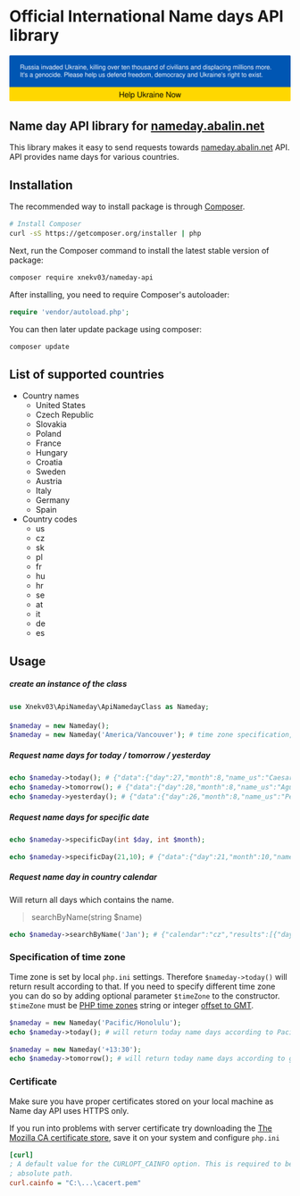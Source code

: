 # Official International Name days API library


<a href="https://bank.gov.ua/en/news/all/natsionalniy-bank-vidkriv-spetsrahunok-dlya-zboru-koshtiv-na-potrebi-armiyi"><img src="https://raw.githubusercontent.com/vshymanskyy/StandWithUkraine/main/banner2-no-action.svg"></a>
## Name day API library for [nameday.abalin.net](https://nameday.abalin.net)

This library makes it easy to send requests towards [nameday.abalin.net](https://nameday.abalin.net) API. API provides name days for various
countries.

## Installation

The recommended way to install package is through
[Composer](http://getcomposer.org).

```bash
# Install Composer
curl -sS https://getcomposer.org/installer | php
```

Next, run the Composer command to install the latest stable version of package:

```bash
composer require xnekv03/nameday-api
```

After installing, you need to require Composer's autoloader:

```php
require 'vendor/autoload.php';
```

You can then later update package using composer:

 ```bash
composer update
 ```

## List of supported countries

* Country names
    * United States
    * Czech Republic
    * Slovakia
    * Poland
    * France
    * Hungary
    * Croatia
    * Sweden
    * Austria
    * Italy
    * Germany
    * Spain
* Country codes
    * us
    * cz
    * sk
    * pl
    * fr
    * hu
    * hr
    * se
    * at
    * it
    * de
    * es

## Usage

##### create an instance of the class

```php
use Xnekv03\ApiNameday\ApiNamedayClass as Nameday;

$nameday = new Nameday();
$nameday = new Nameday('America/Vancouver'); # time zone specification, other then system default (see below)
```

##### Request name days for today / tomorrow / yesterday

```php
echo $nameday->today(); # {"data":{"day":27,"month":8,"name_us":"Caesar, Cesar ... }}
echo $nameday->tomorrow(); # {"data":{"day":28,"month":8,"name_us":"Agustin, August, Augusta ... }}
echo $nameday->yesterday(); # {"data":{"day":26,"month":8,"name_us":"Percival, Percy ... }}
```


##### Request name days for specific date

```php
echo $nameday->specificDay(int $day, int $month);
```

```php
echo $nameday->specificDay(21,10); # {"data":{"day":21,"month":10,"name_us":"Celina, Celine, Nobel" ... }}
```


##### Request name day in country calendar

Will return all days which contains the name.
> searchByName(string $name)
```php
echo $nameday->searchByName('Jan'); # {"calendar":"cz","results":[{"day":24,"month":5,"name":"Jana"},{"day":24,"month":6,"name":"Jan"} ... }}
```

### Specification of time zone

Time zone is set by local ```php.ini``` settings. Therefore ```$nameday->today()``` will return result according to that. If you need to specify
different time zone you can do so by adding optional parameter ```$timeZone``` to the constructor.
```$timeZone``` must be  [PHP time zones](https://www.php.net/manual/en/timezones.php) string or
integer [offset to GMT](https://en.wikipedia.org/wiki/List_of_UTC_time_offsets).

```php
$nameday = new Nameday('Pacific/Honolulu');
echo $nameday->today(); # will return today name days according to Pacific/Honolulu time zone
```

```php
$nameday = new Nameday('+13:30');
echo $nameday->tomorrow(); # will return today name days according to given UTC offset
```

### Certificate

Make sure you have proper certificates stored on your local machine as Name day API uses HTTPS only.

If you run into problems with server certificate try downloading the [The Mozilla CA certificate store](https://curl.haxx.se/docs/caextract.html),
save it on your system and configure ```php.ini```

```ini
[curl]
; A default value for the CURLOPT_CAINFO option. This is required to be an
; absolute path.
curl.cainfo = "C:\...\cacert.pem"
```